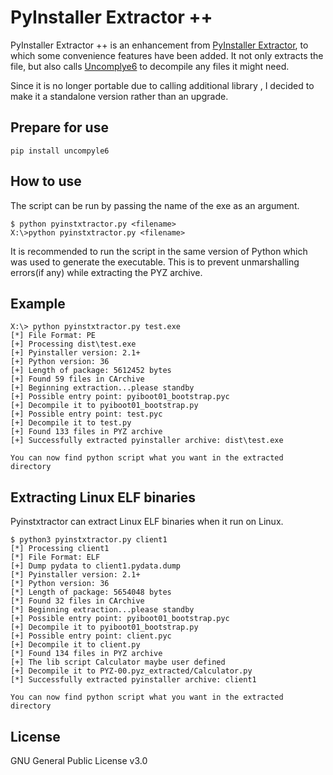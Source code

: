 # PyInstaller Extractor ++

PyInstaller Extractor ++  is an enhancement from [PyInstaller Extractor](https://github.com/extremecoders-re/pyinstxtractor), to which some convenience features have been added. It not only extracts the file, but also calls [Uncomplye6](https://github.com/rocky/python-uncompyle6/) to decompile any files it might need.

Since it is no longer portable due to calling additional library , I decided to make it a standalone version rather than an upgrade.

## Prepare for use

```
pip install uncompyle6
```

## How to use 

The script can be run by passing the name of the exe as an argument.

```
$ python pyinstxtractor.py <filename>
X:\>python pyinstxtractor.py <filename>
```

It is recommended to run the script in the same version of Python which was used to generate the executable. This is to prevent unmarshalling errors(if any) while extracting the PYZ archive.

## Example

```
X:\> python pyinstxtractor.py test.exe
[*] File Format: PE
[+] Processing dist\test.exe
[+] Pyinstaller version: 2.1+
[+] Python version: 36
[+] Length of package: 5612452 bytes
[+] Found 59 files in CArchive
[+] Beginning extraction...please standby
[+] Possible entry point: pyiboot01_bootstrap.pyc
[+] Decompile it to pyiboot01_bootstrap.py
[+] Possible entry point: test.pyc
[+] Decompile it to test.py
[+] Found 133 files in PYZ archive
[+] Successfully extracted pyinstaller archive: dist\test.exe

You can now find python script what you want in the extracted directory
```

## Extracting Linux ELF binaries

Pyinstxtractor can extract Linux ELF binaries when it run on Linux. 

```
$ python3 pyinstxtractor.py client1
[*] Processing client1
[*] File Format: ELF
[+] Dump pydata to client1.pydata.dump
[*] Pyinstaller version: 2.1+
[*] Python version: 36
[*] Length of package: 5654048 bytes
[*] Found 32 files in CArchive
[*] Beginning extraction...please standby
[+] Possible entry point: pyiboot01_bootstrap.pyc
[+] Decompile it to pyiboot01_bootstrap.py
[+] Possible entry point: client.pyc
[+] Decompile it to client.py
[*] Found 134 files in PYZ archive
[+] The lib script Calculator maybe user defined
[+] Decompile it to PYZ-00.pyz_extracted/Calculator.py
[*] Successfully extracted pyinstaller archive: client1

You can now find python script what you want in the extracted directory
```

## License

GNU General Public License v3.0